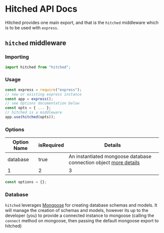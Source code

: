 # Hitched API Docs

Hitched provides one main export, and that is the `hitched` middleware which is to be used with `express`.

## `hitched` middleware

### Importing

```js
import hitched from "hitched";
```

### Usage

```js
const express = require("express");
// new or existing express instance
const app = express();
// see Options documentation below
const opts = { ... };
// hitched is a middleware
app.use(hitched(opts));
```

### Options

| Option Name | isRequired | Details                                                                       |
| ----------- | ---------- | ----------------------------------------------------------------------------- |
| database    | true       | An instantiated mongoose database connection object [more details](#database) |
| 1           | 2          | 3                                                                             |

```js
const options = {};
```

### Database

`hitched` leverages [Mongoose](https://mongoosejs.com/docs/index.html) for creating database schemas and models. It will manage the creation of schemas and models, however its up to the developer (you) to provide a connected instance to mongoose (calling the `connect` method on mongoose, then passing the default mongoose export to hitched)
